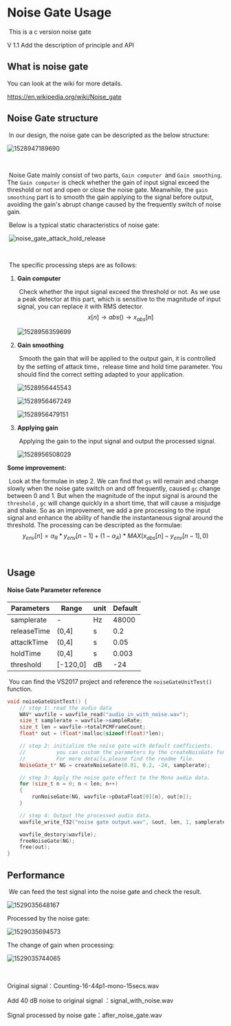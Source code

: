 # Noise Gate Usage

​	This is a c version noise gate

V 1.1	Add the description of principle and  API



## What is noise gate

You can look at the wiki for more details.

https://en.wikipedia.org/wiki/Noise_gate



## Noise Gate structure

​	In our design, the noise gate can be descripted as the below structure:

![1528947189690](../Dynamics%20processor/assets/1528947189690.png)

​	

​	Noise Gate mainly consist of two parts, `Gain computer `and `Gain smoothing`. The `Gain computer` is check whether the gain of input signal exceed the threshold or not and open or close the noise gate. Meanwhile, the `gain smoothing` part is to smooth the gain applying to the signal before output, avoiding the gain's abrupt change caused by the frequently switch of noise gain.

​	Below is a typical  static characteristics of noise gate:

​						![noise_gate_attack_hold_release](../Dynamics%20processor/assets/clip_image001.png) 

​	

​	The specific processing steps are as follows:

1. **Gain computer**

   ​	Check whether the input signal exceed the threshold or not. As we use a peak detector at this part, which is sensitive to the magnitude of input signal, you can replace it with RMS detector.
   $$
   x[n] \rightarrow abs() \rightarrow x_{abs}[n]
   $$
   

   ![1528956359699](../Dynamics%20processor/assets/1528956359699.png)

2. **Gain smoothing**

   ​	Smooth the gain that will be applied to the output gain, it is controlled by the setting of attack time，release time and hold time parameter. You should find the correct setting adapted to your application.

   ![1528956445543](../Dynamics%20processor/assets/1528956445543.png)

   ![1528956467249](../Dynamics%20processor/assets/1528956467249.png)

   ![1528956479151](../Dynamics%20processor/assets/1528956479151.png)

3. **Applying gain**

   ​	Applying the gain to the input signal and output the processed signal.

   ![1528956508029](../Dynamics%20processor/assets/1528956508029.png)

**Some improvement:**

​	Look at the formulae in step 2. We can find that `gs` will remain and change slowly when the noise gate switch on and off frequently, caused `gc` change between 0 and 1. But when the magnitude of the input signal is around the `threshold` , `gc` will change quickly in a short time, that will cause a misjudge and shake. So as an improvement, we add a pre processing to the input signal and enhance the ability of handle the instantaneous signal around the threshold. The processing can be descripted as the formulae:
$$
y_{env}[n] = \alpha_R*y_{env}[n-1]+(1-\alpha_A)*MAX(x_{abs}[n]-y_{env}[n-1],0)
$$

​	

## Usage

#### Noise Gate Parameter reference

| Parameters  | Range    | unit | Default |
| ----------- | -------- | ---- | ------- |
| samplerate  | -        | Hz   | 48000   |
| releaseTime | (0,4]    | s    | 0.2     |
| attaclkTime | (0,4]    | s    | 0.05    |
| holdTime    | (0,4]    | s    | 0.003   |
| threshold   | [-120,0] | dB   | -24     |

​	You can find the VS2017 project and reference the `noiseGateUnitTest()` function. 

```C++
void noiseGateUintTest() {
	// step 1: read the audio data
	WAV* wavfile = wavfile_read("audio_in_with_noise.wav");
	size_t samplerate = wavfile->sampleRate;
	size_t len = wavfile->totalPCMFrameCount;
	float* out = (float*)malloc(sizeof(float)*len);

	// step 2: initialize the noise gate with default coefficients.
	//			you can custom the parameters by the createNoisGate function.
	//			For more details,please find the readme file.
	NoiseGate_t* NG = createNoiseGate(0.01, 0.2, -24, samplerate);

	// step 3: Apply the noise gate effect to the Mono audio data.
	for (size_t n = 0; n < len; n++)
	{
		runNoiseGate(NG, wavfile->pDataFloat[0][n], out[n]);
	}

	// step 4: Output the processed audio data.
	wavfile_write_f32("noise gate output.wav", &out, len, 1, samplerate);

	wavfile_destory(wavfile);
	freeNoiseGate(NG);
	free(out);
}
```

## Performance

​	We can feed the test signal into the noise gate and check the result.





![1529035648167](../Dynamics%20processor/assets/1529035648167.png)



Processed by the noise gate:

![1529035694573](../Dynamics%20processor/assets/1529035694573.png)



The change of gain when processing:

![1529035744065](../Dynamics%20processor/assets/1529035744065.png)

​	

Original signal：Counting-16-44p1-mono-15secs.wav

Add 40 dB noise to original signal ：signal_with_noise.wav

Signal processed by noise gate：after_noise_gate.wav





